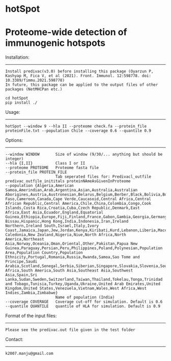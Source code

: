 # hotSpot

# Proteome-wide detection of immunogenic hotspots

Installation:
____________

    Install predivac(v3.0) before installing this package (Oyarzun P, Kashyap M, Fica V, et al (2021). Front. Immunol. 12:598778. doi: 10.3389/fimmu.2021.598778)
    In future, this package can be applied to the output files of other packages (NetMHCPan etc.)
    
    cd hotSpot
    pip install ./

Usage:
_____

    hotSpot --window 9 --hla II --proteome check.fa --protein_file proteinFile.txt --population Chile --coverage 0.6 --quantile 0.9

Options:
_______

    --window WINDOW       Size of window (9/30/... anything but should be integer)
    --hla {I,II}          Class I or II
    --proteome PROTEOME   Proteome fasta file
    --protein_file PROTEIN_FILE
                          Tab seperated files for: Predivacl_outfile predivac_outfile_inititals proteinNAmeAsGivenInProteome
    --population {Algeria,American Samoa,Amerindian,Arab,Argentina,Asian,Australia,Australian Aborigines,Austria,Austronesian,Belarus,Belgium,Berber,Black,Bolivia,Borneo,Brazil,Bulgaria,Burkina Faso,Cameroon,Canada,Cape Verde,Caucasoid,Central Africa,Central African Republic,Central America,Chile,China,Colombia,Congo,Cook Islands,Costa Rica,Croatia,Cuba,Czech Republic,Denmark,East Africa,East Asia,Ecuador,England,Equatorial Guinea,Ethiopia,Europe,Fiji,Finland,France,Gabon,Gambia,Georgia,Germany,Ghana,Greece,Guatemala,Guinea-Bissau,Hispanic,Hong Kong,India,Indonesia,Iran,Ireland Northern,Ireland South,Israel,Italy,Ivory Coast,Jamaica,Japan,Jew,Jordan,Kenya,Kiribati,Kurd,Lebanon,Liberia,Macedonia,Malaysia,Mali,Martinique,Melanesian,Mestizo,Mexico,Micronesian,Mixed,Mongolia,Morocco,Mulatto,Nauru,Netherlands,New Caledonia,New Zealand,Nigeria,Niue,North Africa,North America,Northeast Asia,Norway,Oceania,Oman,Oriental,Other,Pakistan,Papua New Guinea,Paraguay,Persian,Peru,Philippines,Poland,Polynesian,Population Area,Population Country,Population Ethnicity,Portugal,Romania,Russia,Rwanda,Samoa,Sao Tome and Principe,Saudi Arabia,Scotland,Senegal,Serbia,Siberian,Singapore,Slovakia,Slovenia,South Africa,South America,South Asia,Southeast Asia,Southwest Asia,Spain,Sri Lanka,Sudan,Sweden,Switzerland,Taiwan,Thailand,Tokelau,Tonga,Trinidad and Tobago,Tunisia,Turkey,Uganda,Ukraine,United Arab Emirates,United Kingdom,United States,Venezuela,Vietnam,Wales,West Africa,West Indies,Zambia,Zimbabwe}
                          Name of population (India)
    --coverage COVERAGE   Coverage cut-off for simulation. Default is 0.6
    --quantile QUANTILE   quantile of HLA for simulation. Default is 0.9

Format of the input files:
_________________________

    Please see the predivac.out file given in the test folder

Contact:
_______

    k2007.manju@gmail.com
